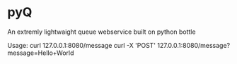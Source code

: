pyQ
===
An extremly lightwaight queue webservice built on python bottle

Usage:
curl 127.0.0.1:8080/message
curl -X 'POST' 127.0.0.1:8080/message?message=Hello+World
